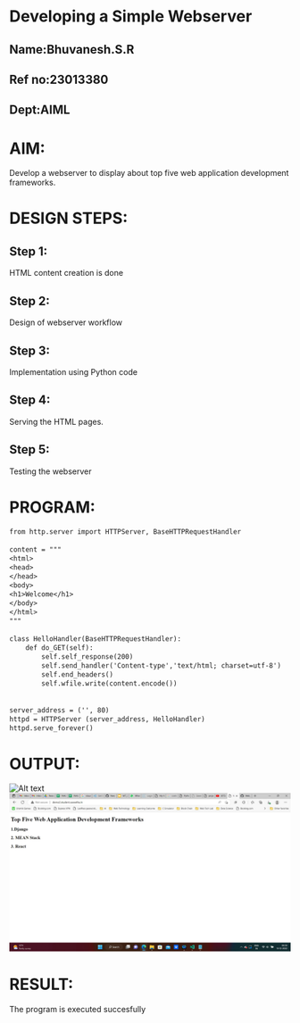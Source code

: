 # Developing a Simple Webserver
## Name:Bhuvanesh.S.R
## Ref no:23013380
## Dept:AIML
# AIM:

Develop a webserver to display about top five web application development frameworks.

# DESIGN STEPS:

## Step 1:

HTML content creation is done

## Step 2:

Design of webserver workflow

## Step 3:

Implementation using Python code

## Step 4:

Serving the HTML pages.

## Step 5:

Testing the webserver
# PROGRAM:
```
from http.server import HTTPServer, BaseHTTPRequestHandler

content = """
<html>
<head>
</head>
<body>
<h1>Welcome</h1>
</body>
</html>
"""

class HelloHandler(BaseHTTPRequestHandler):
    def do_GET(self):
        self.self_response(200)
        self.send_handler('Content-type','text/html; charset=utf-8')
        self.end_headers()
        self.wfile.write(content.encode())


server_address = ('', 80)
httpd = HTTPServer (server_address, HelloHandler)
httpd.serve_forever()
```
# OUTPUT:
![Alt text](webserver.jpg)
![Alt text](webserver1.png)
# RESULT:

The program is executed succesfully
